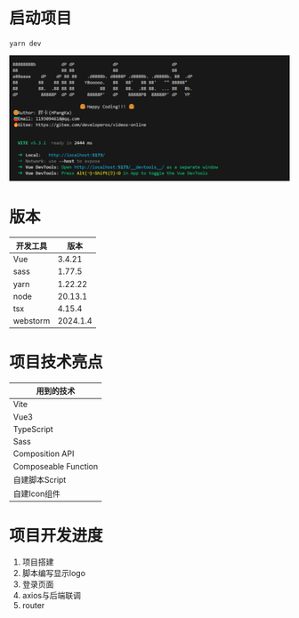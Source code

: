 # 启动项目

```shell
yarn dev
```
![dev console](./attachment/imgs/cmd.png)

# 版本

| 开发工具     | 版本        |
|----------|-----------|
| Vue      | 3.4.21    |
| sass     | 1.77.5    |
| yarn     | 1.22.22   |
| node     | 20.13.1   |
| tsx      | 4.15.4    |
| webstorm | 2024.1.4  |

# 项目技术亮点

| 用到的技术                |
|----------------------|
| Vite                 |
| Vue3                 |
| TypeScript           |
| Sass                 |
| Composition API      |
| Composeable Function |
| 自建脚本Script           |
| 自建Icon组件             |


# 项目开发进度

1. 项目搭建
2. 脚本编写显示logo
3. 登录页面
4. axios与后端联调
4. router